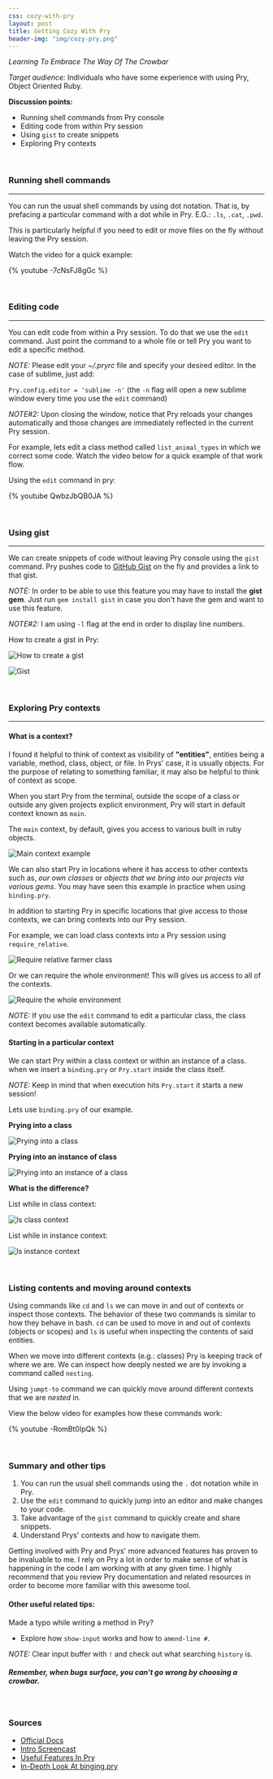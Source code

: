 ```yaml
---
css: cozy-with-pry
layout: post
title: Getting Cozy With Pry
header-img: "img/cozy-pry.png"
---
```


_Learning To Embrace The Way Of The Crowbar_

_Target audience:_ Individuals who have some experience with using Pry, Object 
Oriented Ruby.

**Discussion points:**

* Running shell commands from Pry console
* Editing code from within Pry session
* Using `gist` to create snippets
* Exploring Pry contexts

<br>

### Running shell commands

----

You can run the usual shell commands by using dot notation. That is, by prefacing 
a particular command with a dot while in Pry. E.G.: `.ls`, `.cat`, `.pwd`.

This is particularly helpful if you need to edit or move files on the fly without
leaving the Pry session.

Watch the video for a quick example:

{% youtube -7cNsFJ8gGc %}

<br>

### Editing code

----

You can edit code from within a Pry session. To do that we use the `edit` 
command. Just point the command to a whole file or tell Pry you want to edit a 
specific method.

_NOTE:_ Please edit your _~/.pryrc_ file and specify your desired editor. In the
case of sublime, just add:

`Pry.config.editor = 'sublime -n'` (the `-n` flag will open a new sublime window
every time you use the `edit` command)

_NOTE#2:_ Upon closing the window, notice that Pry reloads your changes 
automatically and those changes are immediately reflected in the current Pry 
session.

For example, lets edit a class method called `list_animal_types` in which we 
correct some code. Watch the video below for a quick example of that work flow.

Using the `edit` command in pry:

{% youtube QwbzJbQB0JA %}

<br>

### Using gist

----

We can create snippets of code without leaving Pry console using the `gist` 
command. Pry pushes code to [GitHub Gist](https://gist.github.com/) on the fly
and provides a link to that gist.

_NOTE:_ In order to be able to use this feature you may have to install the 
**gist gem**. Just run `gem install gist` in case you don't have the gem and 
want to use this feature.

_NOTE#2:_ I am using `-l` flag at the end in order to display line numbers.

How to create a gist in Pry:

![How to create a gist](http://i.imgur.com/olvVRct.png)

![Gist](http://i.imgur.com/CS2A2uF.png)

<br>

### Exploring Pry contexts

----

#### What is a context? 

I found it helpful to think of context as visibility of **"entities"**,
entities being a variable, method, class, object, or file. In Prys' case, 
it is usually objects. For the purpose of relating to something familiar, it may 
also be helpful to think of context as scope.

When you start Pry from the terminal, outside the scope of a class or outside 
any given projects explicit environment, Pry will start in default context 
known as `main`.

The `main` context, by default, gives you access to various built in ruby objects.

![Main context example](http://i.imgur.com/wYpsHZM.png)

We can also start Pry in locations where it has access to other contexts such as, 
_our own classes_ or _objects that we bring into our projects via various gems_. 
You may have seen this example in practice when using `binding.pry`.

In addition to starting Pry in specific locations that give access to those 
contexts, we can bring contexts into our Pry session.

For example, we can load class contexts into a Pry session using `require_relative`.

![Require relative farmer class](http://i.imgur.com/tOhz8eH.png)

Or we can require the whole environment! This will gives us access to all of 
the contexts.

![Require the whole environment](http://i.imgur.com/aYnCgvh.png)

_NOTE:_ If you use the `edit` command to edit a particular class, the class 
context becomes available automatically.

<p></p>

#### Starting in a particular context

We can start Pry within a class context or within an instance of a class. when 
we insert a `binding.pry` or `Pry.start` inside the class itself.

_NOTE:_ Keep in mind that when execution hits `Pry.start` it starts a new session!

Lets use `binding.pry` of our example.

**Prying into a class**

![Prying into a class](http://i.imgur.com/9faPp6h.png)

<p></p>

**Prying into an instance of class**

![Prying into an instance of a class](http://i.imgur.com/hnBaNBI.png)

<p></p>

**What is the difference?**

List while in class context:

![ls class context](http://i.imgur.com/LMmfi89.png)

<p></p>

List while in instance context:

![ls instance context](http://i.imgur.com/3Ouci1U.png)

<br>

### Listing contents and moving around contexts

Using commands like `cd` and `ls` we can move in and out of contexts or inspect 
those contexts. The behavior of these two commands is similar to how they behave
in bash. `cd` can be used to move in and out of contexts (objects or scopes) and 
`ls` is useful when inspecting the contents of said entities.

When we move into different contexts (e.g.: classes) Pry is keeping track of 
where we are. We can inspect how deeply nested we are by invoking a command 
called `nesting`.

Using `jumpt-to` command we can quickly move around different contexts that we
are _nested_ in.

View the below video for examples how these commands work:

{% youtube -RomBt0IpQk %}

<br>

### Summary and other tips

1. You can run the usual shell commands using the `.` dot notation while in Pry.
2. Use the `edit` command to quickly jump into an editor and make changes to
your code.
3. Take advantage of the `gist` command to quickly create and share snippets.
4. Understand Prys' contexts and how to navigate them.

Getting involved with Pry and Prys' more advanced features has proven to be 
invaluable to me. I rely on Pry a lot in order to make sense of what is happening
in the code I am working with at any given time. I highly recommend that you review 
Pry documentation and related resources in order to become more familiar with 
this awesome tool.


#### Other useful related tips:

Made a typo while writing a method in Pry?

* Explore how `show-input` works and how to `amend-line #`.

_NOTE:_ Clear input buffer with `!` and check out what searching `history` is.


##### Remember, when bugs surface, you can't go wrong by choosing a crowbar.

<br>

### Sources

* [Official Docs](https://github.com/pry/pry/wiki)
* [Intro Screencast](http://vimeo.com/26391171)
* [Useful Features In Pry](http://www.bignerdranch.com/blog/my-top-5-pry-features/)
* [In-Depth Look At binging.pry](http://kyrylo.hatenablog.com/entry/2013/05/29/so-what-is-binding-pry-exactly)
